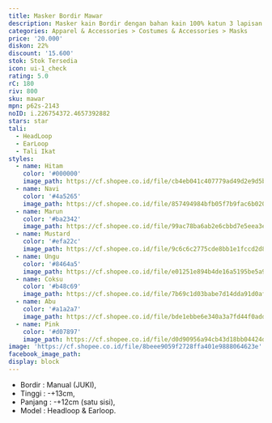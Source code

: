 ```yaml
---
title: Masker Bordir Mawar
description: Masker kain Bordir dengan bahan kain 100% katun 3 lapisan
categories: Apparel & Accessories > Costumes & Accessories > Masks
price: '20.000'
diskon: 22%
discount: '15.600'
stok: Stok Tersedia
icon: ui-1_check
rating: 5.0
rC: 180
riv: 800
sku: mawar
mpn: p62s-2143
noID: i.226754372.4657392882
stars: star
tali:
  - HeadLoop
  - EarLoop
  - Tali Ikat
styles:
  - name: Hitam
    color: '#000000'
    image_path: https://cf.shopee.co.id/file/cb4eb041c407779ad49d2e9d5b2b9320
  - name: Navi
    color: '#4a5265'
    image_path: https://cf.shopee.co.id/file/857494984bfb05f7b9fac6b02032a784
  - name: Marun
    color: '#ba2342'
    image_path: https://cf.shopee.co.id/file/99ac78ba6ab2e6cbbd7e5eea3e7a0b3c
  - name: Mustard
    color: '#efa22c'
    image_path: https://cf.shopee.co.id/file/9c6c6c2775cde8bb1e1fccd2d8c05547
  - name: Ungu
    color: '#8464a5'
    image_path: https://cf.shopee.co.id/file/e01251e894b4de16a5195be5a9967388
  - name: Coksu
    color: '#b48c69'
    image_path: https://cf.shopee.co.id/file/7b69c1d03babe7d14dda91d0af2ddb27
  - name: Abu
    color: '#a1a2a7'
    image_path: https://cf.shopee.co.id/file/bde1ebbe6e340a3a7fd44f0adde95e33
  - name: Pink
    color: '#d07897'
    image_path: https://cf.shopee.co.id/file/d0d90956a94cb43d18bb04424d4e780c
image: 'https://cf.shopee.co.id/file/8beee9059f2728ffa401e9888064623e'
facebook_image_path:
display: block
---
```


- Bordir : Manual (JUKI),
- Tinggi : -+13cm,
- Panjang : -+12cm (satu sisi),
- Model : Headloop & Earloop.
